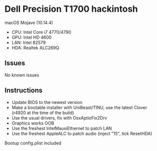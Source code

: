 # Dell Precision T1700 hackintosh
macOS Mojave (10.14.4)

- CPU: Intel Core i7 4770/4790
- GPU: Intel HD 4600
- LAN: Intel 82579
- HDA: Realtek ALC269Q 

## Issues
No known issues 

## Instructions

- Update BIOS to the newest version
- Make a bootable installer with UniBeast/TINU, use the latest Clover (r4920 at the time of the build)
- Use the usual drivers, fix with OsxAptioFix2Drv
- Graphics works OOB
- Use the freshest IntelMausiEthernet to patch LAN
- Use the freshest AppleALC to patch audio (inject "15", tick ResetHDA)

Bootup config.plist included
